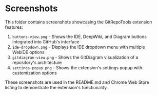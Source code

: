 # Screenshots

This folder contains screenshots showcasing the GitRepoTools extension features:

1. `buttons-view.png` - Shows the IDE, DeepWiki, and Diagram buttons integrated into GitHub's interface
2. `ide-dropdown.png` - Displays the IDE dropdown menu with multiple WebIDE options
3. `gitdiagram-view.png` - Shows the GitDiagram visualization of a repository's architecture
4. `settings-popup.png` - Shows the extension's settings popup with customization options

These screenshots are used in the README.md and Chrome Web Store listing to demonstrate the extension's functionality. 